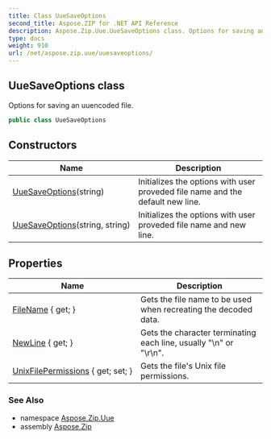 ```yaml
---
title: Class UueSaveOptions
second_title: Aspose.ZIP for .NET API Reference
description: Aspose.Zip.Uue.UueSaveOptions class. Options for saving an uuencoded file
type: docs
weight: 910
url: /net/aspose.zip.uue/uuesaveoptions/
---
```

## UueSaveOptions class

Options for saving an uuencoded file.

```csharp
public class UueSaveOptions
```

## Constructors

| Name | Description |
| --- | --- |
| [UueSaveOptions](uuesaveoptions/#constructor)(string) | Initializes the options with user proveded file name and the default new line. |
| [UueSaveOptions](uuesaveoptions/#constructor_1)(string, string) | Initializes the options with user proveded file name and new line. |

## Properties

| Name | Description |
| --- | --- |
| [FileName](../../aspose.zip.uue/uuesaveoptions/filename/) { get; } | Gets the file name to be used when recreating the decoded data. |
| [NewLine](../../aspose.zip.uue/uuesaveoptions/newline/) { get; } | Gets the character terminating each line, usually "\n" or "\r\n". |
| [UnixFilePermissions](../../aspose.zip.uue/uuesaveoptions/unixfilepermissions/) { get; set; } | Gets the file's Unix file permissions. |

### See Also

* namespace [Aspose.Zip.Uue](../../aspose.zip.uue/)
* assembly [Aspose.Zip](../../)


